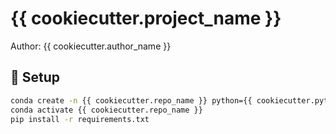 # {{ cookiecutter.project_name }}

Author: {{ cookiecutter.author_name }}

## 🚀 Setup
```bash
conda create -n {{ cookiecutter.repo_name }} python={{ cookiecutter.python_version }} -y
conda activate {{ cookiecutter.repo_name }}
pip install -r requirements.txt